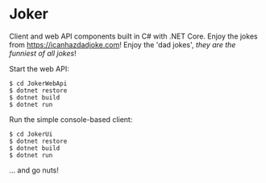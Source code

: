 # Joker

Client and web API components built in C# with .NET Core. Enjoy the jokes from https://icanhazdadjoke.com! Enjoy the 'dad jokes', *they are the funniest of all jokes*!

Start the web API:
```
$ cd JokerWebApi
$ dotnet restore
$ dotnet build
$ dotnet run
```

Run the simple console-based client:
```
$ cd JokerUi
$ dotnet restore
$ dotnet build
$ dotnet run
```
... and go nuts!
